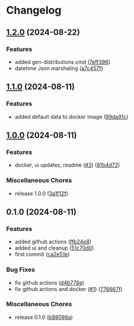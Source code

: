 # Changelog

## [1.2.0](https://github.com/dskart/waterfall-engine/compare/v1.1.0...v1.2.0) (2024-08-22)


### Features

* added gen-distributions cmd ([7eff396](https://github.com/dskart/waterfall-engine/commit/7eff3964bcb452c5b2164e850d7f6d961539cf76))
* datetime Json marshaling ([a7c457f](https://github.com/dskart/waterfall-engine/commit/a7c457f9dfe226da37f61e9e7b12857803ac536c))

## [1.1.0](https://github.com/dskart/waterfall-engine/compare/v1.0.0...v1.1.0) (2024-08-11)


### Features

* added default data to docker image ([99da91c](https://github.com/dskart/waterfall-engine/commit/99da91c68435008b7cd0325b9534f3c5003756bb))

## [1.0.0](https://github.com/dskart/waterfall-engine/compare/v0.1.0...v1.0.0) (2024-08-11)


### Features

* docker, ui updates, readme ([#3](https://github.com/dskart/waterfall-engine/issues/3)) ([81b4d72](https://github.com/dskart/waterfall-engine/commit/81b4d72411c1ff67fccb5b31ec5213fc241a465a))


### Miscellaneous Chores

* release 1.0.0 ([3a1f12f](https://github.com/dskart/waterfall-engine/commit/3a1f12f912135231fb6f4faef116a77f3ecd6041))

## 0.1.0 (2024-08-11)


### Features

* added github actions ([ffb24e8](https://github.com/dskart/waterfall-engine/commit/ffb24e8bbe8921fad91d936b0e81e266f8fdb481))
* added ui and cleanup ([51c70d0](https://github.com/dskart/waterfall-engine/commit/51c70d0a9dcc2047fe82e13fc4b12854b0fb2c8b))
* first commit ([ca2e51e](https://github.com/dskart/waterfall-engine/commit/ca2e51ed5524471302518f90c011b88a65a70f7f))


### Bug Fixes

* fix github actions ([d4b778e](https://github.com/dskart/waterfall-engine/commit/d4b778e82a369fb32156c55d3b81491584494dad))
* fix github actions and docker ([#1](https://github.com/dskart/waterfall-engine/issues/1)) ([776667f](https://github.com/dskart/waterfall-engine/commit/776667f412cbeab6b3e8a01e515326eb6963fff6))


### Miscellaneous Chores

* release 0.1.0 ([b88098a](https://github.com/dskart/waterfall-engine/commit/b88098ae493c8bd03ae8e3105c25ce61e36c099e))
